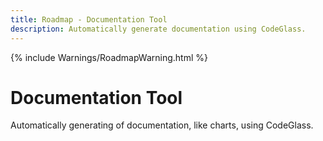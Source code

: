 ```yaml
---
title: Roadmap - Documentation Tool
description: Automatically generate documentation using CodeGlass.
---
```

{% include Warnings/RoadmapWarning.html %}

# Documentation Tool
Automatically generating of documentation, like charts, using CodeGlass.
